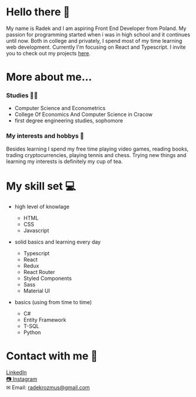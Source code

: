 # Hello there 👋

My name is Radek and I am
aspiring Front End Developer from Poland. My passion for programming started when i was in high school and it continues until now. Both in college and privately, I spend most of my time learning web development. Currently I'm focusing on React and Typescript. I invite you to check out my projects [here](https://github.com/radioDevCreations?tab=repositories "my repositories").


# More about me...

### Studies 👨‍🎓
* Computer Science and Econometrics
* College Of Economics And Computer Science in Cracow
* first degree engineering studies, sophomore

### My interests and hobbys 🎾
Besides learning I spend my free time playing video games, reading books, trading cryptocurrencies, playing tennis and chess. Trying new things and learning my interests is definitely my cup of tea.


# My skill set 💻

* high level of knowlage
  * HTML
  * CSS
  * Javascript

* solid basics and learning every day
  * Typescript
  * React
  * Redux
  * React Router
  * Styled Components
  * Sass
  * Material UI

* basics (using from time to time)
  * C#
  * Entity Framework
  * T-SQL
  * Python


# Contact with me 💬
[LinkedIn](https://www.linkedin.com/in/radek-rozmus-5820b41a4/ "radioDevCreations on LinkedIn")<br>
[📷 Instagram](https://www.instagram.com/radiodevcreations/ "radioDevCreations on LinkedIn")<br>
✉ Email: [radekrozmus@gmail.com](https://www.instagram.com/radiodevcreations/ "radioDevCreations on LinkedIn")
